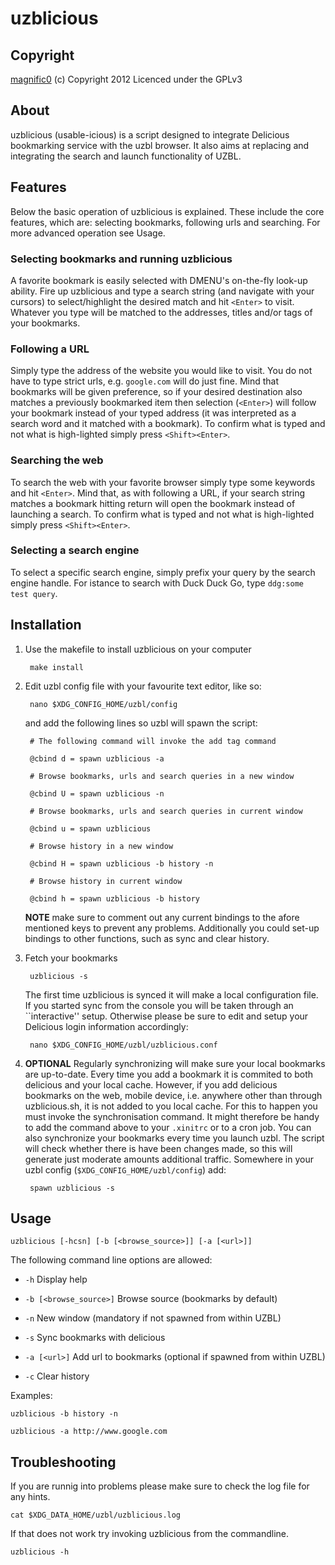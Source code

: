 uzblicious
==============

Copyright
-------------

[magnific0](http://www.github.com/magnific0) (c) Copyright 2012
Licenced under the GPLv3

About
--------------

uzblicious (usable-icious) is a script designed to integrate Delicious bookmarking service with the uzbl browser. It also aims at replacing and integrating the search and launch functionality of UZBL.

Features
--------------

Below the basic operation of uzblicious is explained. These include the core features, which are: selecting bookmarks, following urls and searching. For more advanced operation see Usage.

### Selecting bookmarks and running uzblicious

A favorite bookmark is easily selected with DMENU's on-the-fly look-up ability. Fire up uzblicious and type a search string (and navigate with your cursors) to select/highlight the desired match and hit `<Enter>` to visit. Whatever you type will be matched to the addresses, titles and/or tags of your bookmarks. 

### Following a URL

Simply type the address of the website you would like to visit. You do not have to type strict urls, e.g. `google.com` will do just fine. Mind that bookmarks will be given preference, so if your desired destination also matches a previously bookmarked item then selection (`<Enter>`) will follow your bookmark instead of your typed address (it was interpreted as a search word and it matched with a bookmark). To confirm what is typed and not what is high-lighted simply press `<Shift><Enter>`.

### Searching the web

To search the web with your favorite browser simply type some keywords and hit `<Enter>`. Mind that, as with following a URL, if your search string matches a bookmark hitting return will open the bookmark instead of launching a search. To confirm what is typed and not what is high-lighted simply press `<Shift><Enter>`.

### Selecting a search engine

To select a specific search engine, simply prefix your query by the search engine handle. For istance to search with Duck Duck Go, type `ddg:some test query`.

Installation
--------------

1. Use the makefile to install uzblicious on your computer

		make install

2. Edit uzbl config file with your favourite text editor, like so:

		nano $XDG_CONFIG_HOME/uzbl/config
	
	and add the following lines so uzbl will spawn the script:

		# The following command will invoke the add tag command     	    
	
		@cbind d = spawn uzblicious -a

		# Browse bookmarks, urls and search queries in a new window
	
		@cbind U = spawn uzblicious -n

		# Browse bookmarks, urls and search queries in current window	

		@cbind u = spawn uzblicious

		# Browse history in a new window

		@cbind H = spawn uzblicious -b history -n

		# Browse history in current window

		@cbind h = spawn uzblicious -b history

	**NOTE** make sure to comment out any current bindings to the afore mentioned keys to prevent any problems. Additionally you could set-up bindings to other functions, such as sync and clear history.

3. Fetch your bookmarks

		uzblicious -s

	The first time uzblicious is synced it will make a local configuration file. If you started sync from the console you will be taken through an ``interactive'' setup. Otherwise please be sure to edit and setup your Delicious login information accordingly:

		nano $XDG_CONFIG_HOME/uzbl/uzblicious.conf

4. **OPTIONAL** Regularly synchronizing will make sure your local bookmarks are up-to-date. Every time you add a bookmark it is commited to both delicious and your local cache. However, if you add delicious bookmarks on the web, mobile device, i.e. anywhere other than through uzblicious.sh, it is not added to you local cache. For this to happen you must invoke the synchronisation command. It might therefore be handy to add the command above to your `.xinitrc` or to a cron job. You can also synchronize your bookmarks every time you launch uzbl. The script will check whether there is have been changes made, so this will generate just moderate amounts additional traffic. Somewhere in your uzbl config (`$XDG_CONFIG_HOME/uzbl/config`) add:

		spawn uzblicious -s

Usage
--------------

	uzblicious [-hcsn] [-b [<browse_source>]] [-a [<url>]]

The following command line options are allowed:

- `-h` Display help

- `-b [<browse_source>]` Browse source (bookmarks by default)

- `-n` New window (mandatory if not spawned from within UZBL)

- `-s` Sync bookmarks with delicious

- `-a [<url>]` Add url to bookmarks (optional if spawned from within UZBL)

- `-c` Clear history

Examples:

	uzblicious -b history -n

	uzblicious -a http://www.google.com

Troubleshooting
--------------

If you are  runnig into problems please make sure to check the log file for any hints.

	cat $XDG_DATA_HOME/uzbl/uzblicious.log

If that does not work try invoking uzblicious from the commandline.

	uzblicious -h